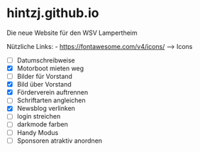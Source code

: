 # hintzj.github.io
Die neue Website für den WSV Lampertheim

Nützliche Links:
    - https://fontawesome.com/v4/icons/ --> Icons

- [ ] Datumschreibweise
- [x] Motorboot mieten weg
- [ ] Bilder für Vorstand
- [x] Bild über Vorstand
- [x] Förderverein auftrennen
- [ ] Schriftarten angleichen
- [x] Newsblog verlinken
- [ ] login streichen
- [ ] darkmode farben
- [ ] Handy Modus
- [ ] Sponsoren atraktiv anordnen
